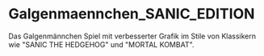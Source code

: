 # Galgenmaennchen_SANIC_EDITION
Das Galgenmännchen Spiel mit verbesserter Grafik im Stile von Klassikern wie "SANIC THE HEDGEHOG" und "MORTAL KOMBAT".
